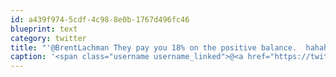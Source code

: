 ```yaml
---
id: a439f974-5cdf-4c98-8e0b-1767d496fc46
blueprint: text
category: twitter
title: "'@BrentLachman They pay you 18% on the positive balance.  hahah just kidding, they give you 0%  #scammers"
caption: '<span class="username username_linked">@<a href="https://twitter.com/BrentLachman" title="Brent Lachman">BrentLachman</a></span> They pay you 18% on the positive balance.  hahah just kidding, they give you 0%  <span class="hashtag hashtag_local">#<a href="http://tweettemp.darylchymko.ca/?tag=scammers">scammers</a>'
---
```

